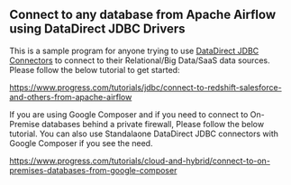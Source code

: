 ## Connect to any database from Apache Airflow using DataDirect JDBC Drivers

This is a sample program for anyone trying to use [DataDirect JDBC Connectors](https://www.progress.com/jdbc) to connect to their Relational/Big Data/SaaS data sources. Please follow the below tutorial to get started:

https://www.progress.com/tutorials/jdbc/connect-to-redshift-salesforce-and-others-from-apache-airflow

If you are using Google Composer and if you need to connect to On-Premise databases behind a private firewall, Please follow the below tutorial. You can also use Standalaone DataDirect JDBC connectors with Google Composer if you see the need. 

https://www.progress.com/tutorials/cloud-and-hybrid/connect-to-on-premises-databases-from-google-composer

